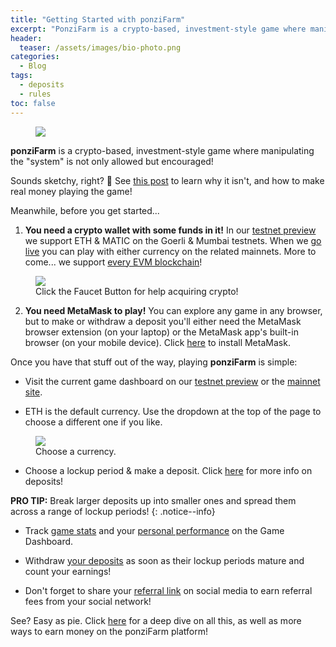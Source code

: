 ```yaml
---
title: "Getting Started with ponziFarm"
excerpt: "PonziFarm is a crypto-based, investment-style game where manipulating the 'system' is not only allowed but encouraged! Here's how to get started!"
header:
  teaser: /assets/images/bio-photo.png
categories:
  - Blog
tags:
  - deposits
  - rules
toc: false
---
```


<figure class="align-left" style="margin-top: 10px; margin-bottom: 10px; width: 150px;">
    <img src="{{ site.url }}{{ site.baseurl }}/assets/images/bio-photo.png">
</figure>

**ponziFarm** is a crypto-based, investment-style game where manipulating the "system" is not only allowed but encouraged! 

Sounds sketchy, right? 🤣 See [this post](/blog/making-money-with-ponzifarm) to learn why it isn't, and how to make real money playing the game!

Meanwhile, before you get started...

1. **You need a crypto wallet with some funds in it!** In our [testnet preview](https://preview.ponzifarm.com) we support ETH & MATIC on the Goerli & Mumbai testnets. When we [go live](https://ponzifarm.com) you can play with either currency on the related mainnets. More to come... we support [every EVM blockchain](https://coinguides.org/evm-blockchains-add-evm-network/)!

<figure>
    <img src="{{ site.url }}{{ site.baseurl }}/assets/images/faucet-button.png" class="shadow">
    <figcaption>Click the Faucet Button for help acquiring crypto!</figcaption>
</figure>

2. **You need MetaMask to play!** You can explore any game in any browser, but to make or withdraw a deposit you'll either need the MetaMask browser extension (on your laptop) or the MetaMask app's built-in browser (on your mobile device). Click [here](https://metamask.io/download/) to install MetaMask. 

Once you have that stuff out of the way, playing **ponziFarm** is simple:

* Visit the current game dashboard on our [testnet preview](https://preview.ponzifarm.com) or the [mainnet site](https://ponzifarm.com).

* ETH is the default currency. Use the dropdown at the top of the page to choose a different one if you like.

<figure>
    <img src="{{ site.url }}{{ site.baseurl }}/assets/images/choose-a-currency.png" class="shadow">
    <figcaption>Choose a currency.</figcaption>
</figure>

* Choose a lockup period & make a deposit. Click [here](/blog/deposits) for more info on deposits!

**PRO TIP:** Break larger deposits up into smaller ones and spread them across a range of lockup periods!
{: .notice--info}

* Track [game stats](/blog/game-summary) and your [personal performance](/blog/player-summary) on the Game Dashboard.

* Withdraw [your deposits](/blog/deposit-summary) as soon as their lockup periods mature and count your earnings!

* Don't forget to share your [referral link](/blog/referrals) on social media to earn referral fees from your social network!

See? Easy as pie. Click [here](/blog/making-money-with-ponzifarm) for a deep dive on all this, as well as more ways to earn money on the ponziFarm platform!